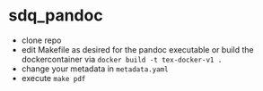 # sdq_pandoc

- clone repo
- edit Makefile as desired for the pandoc executable or build the dockercontainer via `docker build -t tex-docker-v1 .`
- change your metadata in `metadata.yaml`
- execute `make pdf`
